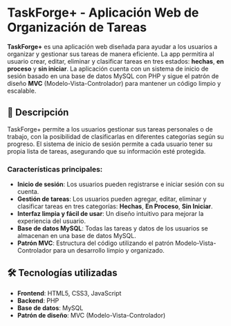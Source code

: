 # TaskForge+ - Aplicación Web de Organización de Tareas

**TaskForge+** es una aplicación web diseñada para ayudar a los usuarios a organizar y gestionar sus tareas de manera eficiente. La app permitira al usuario crear, editar, eliminar y clasificar tareas en tres estados: **hechas**, **en proceso** y **sin iniciar**. La aplicación cuenta con un sistema de inicio de sesión basado en una base de datos MySQL con PHP y sigue el patrón de diseño **MVC** (Modelo-Vista-Controlador) para mantener un código limpio y escalable.

## 📖 Descripción

TaskForge+ permite a los usuarios gestionar sus tareas personales o de trabajo, con la posibilidad de clasificarlas en diferentes categorías según su progreso. El sistema de inicio de sesión permite a cada usuario tener su propia lista de tareas, asegurando que su información esté protegida.

### Características principales:
- **Inicio de sesión**: Los usuarios pueden registrarse e iniciar sesión con su cuenta.
- **Gestión de tareas**: Los usuarios pueden agregar, editar, eliminar y clasificar tareas en tres categorías: **Hechas**, **En Proceso**, **Sin Iniciar**.
- **Interfaz limpia y fácil de usar**: Un diseño intuitivo para mejorar la experiencia del usuario.
- **Base de datos MySQL**: Todas las tareas y datos de los usuarios se almacenan en una base de datos MySQL.
- **Patrón MVC**: Estructura del código utilizando el patrón Modelo-Vista-Controlador para un desarrollo limpio y organizado.

## 🛠️ Tecnologías utilizadas

- **Frontend**: HTML5, CSS3, JavaScript
- **Backend**: PHP
- **Base de datos**: MySQL
- **Patrón de diseño**: MVC (Modelo-Vista-Controlador)

